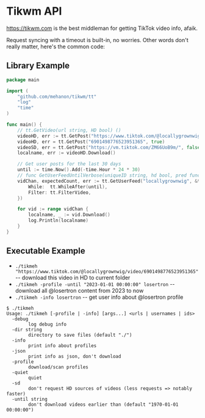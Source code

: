 # Tikwm API

https://tikwm.com is the best middleman for getting TikTok video info, afaik.

Request syncing with a timeout is built-in, no worries. Other words don't really matter, here's the common code:

## Library Example

```go
package main

import (
	"github.com/mehanon/tikwm/tt"
	"log"
	"time"
)

func main() {
	// tt.GetVideo(url string, HD bool) ()
	videoHD, err := tt.GetPost("https://www.tiktok.com/@locallygrownwig/video/6901498776523951365")
	videoHD, err = tt.GetPost("6901498776523951365", true)               // with ID 
	videoSD, err = tt.GetPost("https://vm.tiktok.com/ZM66UoB9m/", false) // with shorten link 
	localname, err := videoHD.Download()

	// Get user posts for the last 30 days
	until := time.Now().Add(-time.Hour * 24 * 30)
	// func GetUserFeedUntilVerbose(uniqueID string, hd bool, pred func(vid *Post) bool, onError func(err error)) (chan Post, error) {
	vidChan, expectedCount, err := tt.GetUserFeed("locallygrownwig", &tt.FeedOpt{
		While:  tt.WhileAfter(until),
		Filter: tt.FilterVideo,
	})

	for vid := range vidChan {
		localname, _ := vid.Download()
		log.Println(localname)
	}
}

```

## Executable Example

* `./tikmeh "https://www.tiktok.com/@locallygrownwig/video/6901498776523951365"` -- download this video in HD to current
  folder
* `./tikmeh -profile -until "2023-01-01 00:00:00" losertron` -- download all @losertron content from 2023 to now
* `./tikmeh -info losertron` -- get user info about @losertron profile

```
$ ./tikmeh
Usage: ./tikmeh [-profile | -info] [args...] <urls | usernames | ids>
  -debug
        log debug info
  -dir string
        directory to save files (default "./")
  -info
        print info about profiles
  -json
        print info as json, don't download
  -profile
        download/scan profiles
  -quiet
        quiet
  -sd
        don't request HD sources of videos (less requests => notably faster)
  -until string
        don't download videos earlier than (default "1970-01-01 00:00:00")

```
